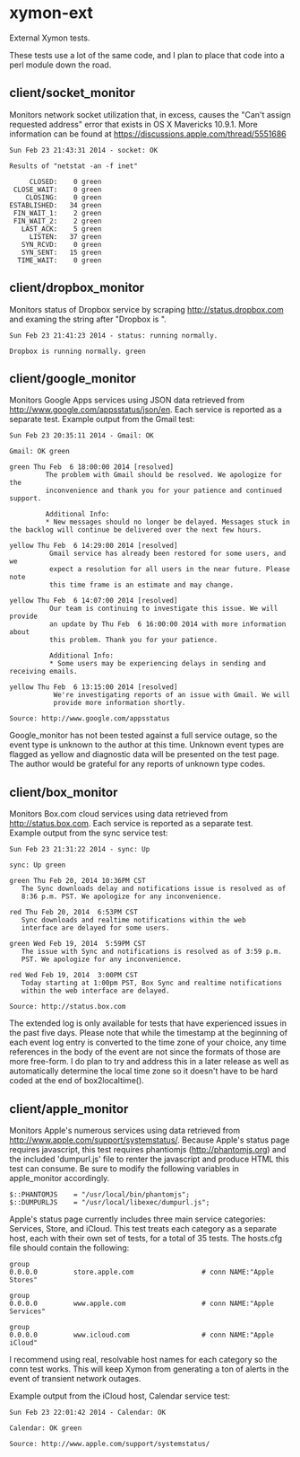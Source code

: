 xymon-ext
=========

External Xymon tests.

These tests use a lot of the same code, and I plan to place that code into a perl module down the road.

client/socket_monitor
---------------------
Monitors network socket utilization that, in excess, causes the "Can't 
assign requested address" error that exists in OS X Mavericks 10.9.1. 
More information can be found at https://discussions.apple.com/thread/5551686

    Sun Feb 23 21:43:31 2014 - socket: OK

    Results of "netstat -an -f inet"

         CLOSED:    0 green
     CLOSE_WAIT:    0 green
        CLOSING:    0 green
    ESTABLISHED:   34 green
     FIN_WAIT_1:    2 green
     FIN_WAIT_2:    2 green
       LAST_ACK:    5 green
         LISTEN:   37 green
       SYN_RCVD:    0 green
       SYN_SENT:   15 green
      TIME_WAIT:    0 green

client/dropbox_monitor
----------------------
Monitors status of Dropbox service by scraping http://status.dropbox.com 
and examing the string after "Dropbox is ".

    Sun Feb 23 21:41:23 2014 - status: running normally.
    
    Dropbox is running normally. green

client/google_monitor
---------------------
Monitors Google Apps services using JSON data retrieved from 
http://www.google.com/appsstatus/json/en. Each service is reported as a 
separate test.  Example output from the Gmail test:

    Sun Feb 23 20:35:11 2014 - Gmail: OK
 
    Gmail: OK green
 
    green Thu Feb  6 18:00:00 2014 [resolved]
             The problem with Gmail should be resolved. We apologize for the 
             inconvenience and thank you for your patience and continued support.

             Additional Info:
             * New messages should no longer be delayed. Messages stuck in the backlog will continue be delivered over the next few hours.

    yellow Thu Feb  6 14:29:00 2014 [resolved]
              Gmail service has already been restored for some users, and we 
              expect a resolution for all users in the near future. Please note 
              this time frame is an estimate and may change.
 
    yellow Thu Feb  6 14:07:00 2014 [resolved]
              Our team is continuing to investigate this issue. We will provide 
              an update by Thu Feb  6 16:00:00 2014 with more information about 
              this problem. Thank you for your patience.

              Additional Info:
              * Some users may be experiencing delays in sending and receiving emails.

    yellow Thu Feb  6 13:15:00 2014 [resolved]
               We're investigating reports of an issue with Gmail. We will 
               provide more information shortly. 

    Source: http://www.google.com/appsstatus

Google_monitor has not been tested against a full service outage, so the 
event type is unknown to the author at this time. Unknown event types 
are flagged as yellow and diagnostic data will be presented on the test 
page. The author would be grateful for any reports of unknown type codes. 

client/box_monitor
------------------

Monitors Box.com cloud services using data retrieved from 
http://status.box.com. Each service is reported as a separate test.  
Example output from the sync service test:

    Sun Feb 23 21:31:22 2014 - sync: Up
    
    sync: Up green
    
    green Thu Feb 20, 2014 10:36PM CST
       The Sync downloads delay and notifications issue is resolved as of 
       8:36 p.m. PST. We apologize for any inconvenience.

    red Thu Feb 20, 2014  6:53PM CST
       Sync downloads and realtime notifications within the web 
       interface are delayed for some users.

    green Wed Feb 19, 2014  5:59PM CST
       The issue with Sync and notifications is resolved as of 3:59 p.m. 
       PST. We apologize for any inconvenience.

    red Wed Feb 19, 2014  3:00PM CST
       Today starting at 1:00pm PST, Box Sync and realtime notifications 
       within the web interface are delayed.

    Source: http://status.box.com

The extended log is only available for tests that have experienced 
issues in the past five days. Please note that while the timestamp at 
the beginning of each event log entry is converted to the time zone of 
your choice, any time references in the body of the event are not since 
the formats of those are more free-form.  I do plan to try and address 
this in a later release as well as automatically determine the local 
time zone so it doesn't have to be hard coded at the end of 
box2localtime().

client/apple_monitor
--------------------

Monitors Apple's numerous services using data retrieved from 
http://www.apple.com/support/systemstatus/. Because Apple's status page 
requires javascript, this test requires phantiomjs 
(http://phantomjs.org) and the included 'dumpurl.js' file to renter the 
javascript and produce HTML this test can consume.  Be sure to modify 
the following variables in apple_monitor accordingly.

    $::PHANTOMJS    = "/usr/local/bin/phantomjs";
    $::DUMPURLJS    = "/usr/local/libexec/dumpurl.js";

Apple's status page currently includes three main service categories: 
Services, Store, and iCloud.  This test treats each category as a 
separate host, each with their own set of tests, for a total of 35 
tests.  The hosts.cfg file should contain the following:

    group
    0.0.0.0         store.apple.com                 # conn NAME:"Apple Stores"

    group
    0.0.0.0         www.apple.com                   # conn NAME:"Apple Services"

    group
    0.0.0.0         www.icloud.com                  # conn NAME:"Apple iCloud"

I recommend using real, resolvable host names for each category so the 
conn test works.  This will keep Xymon from generating a ton of alerts 
in the event of transient network outages.

Example output from the iCloud host, Calendar service test:

    Sun Feb 23 22:01:42 2014 - Calendar: OK

    Calendar: OK green

    Source: http://www.apple.com/support/systemstatus/
